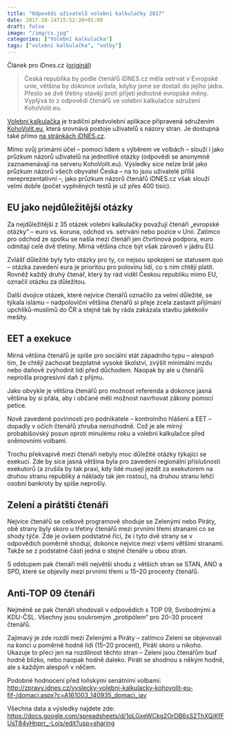 ```yaml
---
title: "Odpovědi uživatelů volební kalkulačky 2017"
date: 2017-10-14T15:52:20+01:00
draft: false
image: "/img/cs.jpg"
categories: ["Volební kalkulačka"]
tags: ["volební kalkulačka", "volby"]
---
```

Článek pro iDnes.cz ([originál](https://zpravy.idnes.cz/volebni-kalkulacka-pruzkum-postoje-nazory-strany-ctenari-volby-snemovna-program-gjv-/domaci.aspx?c=A171014_090653_domaci_ane))

>Česká republika by podle čtenářů iDNES.cz měla setrvat v Evropské unie, většina by dokonce uvítala, kdyby jsme se dostali do jejího jádra. Přesto se dvě třetiny stavějí proti přijetí jednotné evropské měny. Vyplývá to z odpovědí čtenářů ve volební kalkulačce sdružení KohoVolit.eu.

[Volební kalkulačka](https://volebnikalkulacka.cz) je tradiční předvolební aplikace připravená sdružením [KohoVolit.eu](http://kohovolit.eu), která srovnává postoje uživatelů s názory stran. Je dostupná také přímo [na stránkách iDNES.cz](http://volby.idnes.cz/volebni-kalkulacka-2017.aspx).

Mimo svůj primární účel – pomoci lidem s výběrem ve volbách – slouží i jako průzkum názorů uživatelů na jednotlivé otázky (odpovědi se anonymně zaznamenávají na serveru KohoVolit.eu). Výsledky sice nelze brát jako průzkum názorů všech obyvatel Česka – na to jsou uživatelé příliš nereprezentativní –, jako průzkum názorů čtenářů iDNES.cz však slouží velmi dobře (počet vyplněných testů je už přes 400 tisíc).

## EU jako nejdůležitější otázky

Za nejdůležitější z 35 otázek volební kalkulačky považují čtenáři „evropské otázky“ – euro vs. koruna, odchod vs. setrvání nebo pozice v Unii. Zatímco pro odchod ze spolku se našla mezi čtenáři jen čtvrtinová podpora, euro odmítají celé dvě třetiny. Mírná většina chce být však zároveň v jádru EU.

Zvlášť důležité byly tyto otázky pro ty, co nejsou spokojeni se statusem quo – otázka zavedení eura je prioritou pro polovinu lidí, co s ním chtějí platit. Rovněž každý druhý čtenář, který by rád viděl Českou republiku mimo EU, označil otázku za důležitou.

Další dvojice otázek, které nejvíce čtenářů označilo za velmi důležité, se týkala islámu – nadpoloviční většina čtenářů si přeje zcela zastavit příjímání upchlíků-muslimů do ČR a stejně tak by ráda zakázala stavbu jakékoliv mešity.

## EET a exekuce

Mírná většina čtenářů je spíše pro sociální stát západního typu – alespoň tím, že chtějí zachovat bezplatné vysoké školství, zvýšit minimální mzdu nebo daňově zvýhodnit lidi před důchodem. Naopak by ale u čtenářů neprošla progresivní daň z příjmu.

Jako obvykle je většina čtenářů pro možnost referenda a dokonce jasná většina by si přála, aby i občané měli možnost navrhovat zákony pomocí petice.

Nově zavedené povinnosti pro podnikatele – kontrolního hlášení a EET – dopadly v očích čtenářů zhruba nerozhodně. Což je ale mírný probabišovský posun oproti minulému roku a volební kalkulačce před sněmovními volbami.

Trochu překvapivě mezi čtenáři nebyly moc důležité otázky týkající se exekucí. Zde by sice jasná většina byla pro zavedení regionální příslušnosti exekutorů (a zrušila by tak praxi, kdy lidé musejí jezdit za exekutorem na druhou stranu republiky a náklady tak jen rostou), na druhou stranu lehčí osobní bankroty by spíše neprošly.

## Zelení a pirátští čtenáři

Nejvíce čtenářů se celkově programově shoduje se Zelenými nebo Piráty, obě strany byly skoro u třetiny čtenářů mezi prvními třemi stranami co se shody týče. Zde je ovšem podstatné říci, že i tyto dvě strany se v odpovědích poměrně shodují, dokonce nejvíce mezi všemi většími stranami. Takže se z podstatné části jedná o stejné čtenáře u obou stran.

S odstupem pak čtenáři měli největší shodu z větších stran se STAN, ANO a SPD, které se objevily mezi prvními třemi u 15–20 procenty čtenářů.

## Anti-TOP 09 čtenáři
Nejméně se pak čtenáři shodovali v odpovědích s TOP 09, Svobodnými a KDU-ČSL. Všechny jsou soukromým „protipólem“ pro 20–30 procent čtenářů.

Zajímavý je zde rozdíl mezi Zelenými a Piráty – zatímco Zelení se objevovali na konci u poměrně hodně lidí (15–20 procent), Piráti skoro u nikoho. Ukazuje to přeci jen na rozdílnost těchto stran – Zelení jsou čtenářům buď hodně blízko, nebo naopak hodně daleko. Piráti se shodnou s někým hodně, ale s každým alespoň v něčem.

Podobné hodnocení před loňskými senátními volbami: http://zpravy.idnes.cz/vyslecky-volebni-kalkulacky-kohovolit-eu-fif-/domaci.aspx?c=A161003_140935_domaci_jav

Všechna data a výsledky najdete zde: https://docs.google.com/spreadsheets/d/1qLGxeWCkg2OrDB6sS2ThXQiKfFUsT84vHnprr_-Lojs/edit?usp=sharing
